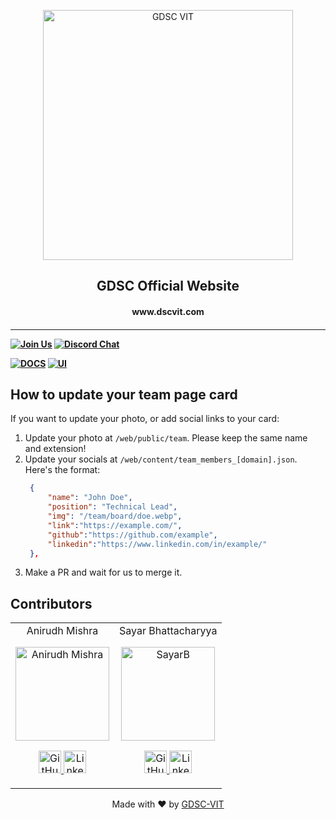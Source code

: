 <p align="center">
<a href="https://dscvit.com">
	<img width="400" src="https://user-images.githubusercontent.com/56252312/159312411-58410727-3933-4224-b43e-4e9b627838a3.png#gh-light-mode-only" alt="GDSC VIT"/>
</a>
	<h2 align="center">GDSC Official Website</h2>
	<h4 align="center">www.dscvit.com<h4>
</p>

---
[![Join Us](https://img.shields.io/badge/Join%20Us-Developer%20Student%20Clubs-red)](https://dsc.community.dev/vellore-institute-of-technology/)
[![Discord Chat](https://img.shields.io/discord/760928671698649098.svg)](https://discord.gg/498KVdSKWR)

[![DOCS](https://img.shields.io/badge/Documentation-see%20docs-green?style=flat-square&logo=appveyor)](INSERT_LINK_FOR_DOCS_HERE) 
  [![UI ](https://img.shields.io/badge/User%20Interface-Link%20to%20UI-orange?style=flat-square&logo=appveyor)](https://www.dscvit.com)


## How to update your team page card
If you want to update your photo, or add social links to your card:
1. Update your photo at `/web/public/team`. Please keep the same name and extension!
2. Update your socials at `/web/content/team_members_[domain].json`. Here's the format:
   ```json
	{
		"name": "John Doe",
		"position": "Technical Lead",
		"img": "/team/board/doe.webp",
		"link":"https://example.com/",
		"github":"https://github.com/example",
		"linkedin":"https://www.linkedin.com/in/example/"
  	},
   ```
3. Make a PR and wait for us to merge it.

## Contributors

<table>
	<tr align="center">
		<td>
		Anirudh Mishra
		<p align="center">
			<img src = "https://avatars.githubusercontent.com/u/91245420" width="150" height="150" alt="Anirudh Mishra">
		</p>
			<p align="center">
				<a href = "https://github.com/anirudhgray">
					<img src = "http://www.iconninja.com/files/241/825/211/round-collaboration-social-github-code-circle-network-icon.svg" width="36" height = "36" alt="GitHub"/>
				</a>
				<a href = "https://www.linkedin.com/in/anirudh-mishra">
					<img src = "http://www.iconninja.com/files/863/607/751/network-linkedin-social-connection-circular-circle-media-icon.svg" width="36" height="36" alt="LinkedIn"/>
				</a>
			</p>
		</td>
		<td>
		Sayar Bhattacharyya
		<p align="center">
			<img src = "https://avatars.githubusercontent.com/u/67531428" width="150" height="150" alt="SayarB">
		</p>
			<p align="center">
				<a href = "https://github.com/SayarB">
					<img src = "http://www.iconninja.com/files/241/825/211/round-collaboration-social-github-code-circle-network-icon.svg" width="36" height = "36" alt="GitHub"/>
				</a>
				<a href = "https://www.linkedin.com/in/sayar-bhattacharyya/">
					<img src = "http://www.iconninja.com/files/863/607/751/network-linkedin-social-connection-circular-circle-media-icon.svg" width="36" height="36" alt="LinkedIn"/>
				</a>
			</p>
		</td>
	</tr>
</table>

<p align="center">
	Made with ❤ by <a href="https://dscvit.com">GDSC-VIT</a>
</p>

